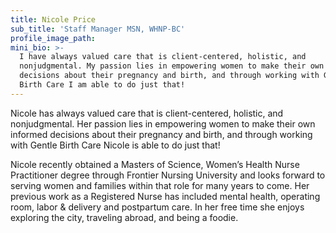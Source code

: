 ```yaml
---
title: Nicole Price
sub_title: 'Staff Manager MSN, WHNP-BC'
profile_image_path:
mini_bio: >-
  I have always valued care that is client-centered, holistic, and
  nonjudgmental. My passion lies in empowering women to make their own informed
  decisions about their pregnancy and birth, and through working with Gentle
  Birth Care I am able to do just that!
---
```


Nicole has always valued care that is client-centered, holistic, and nonjudgmental. Her passion lies in empowering women to make their own informed decisions about their pregnancy and birth, and through working with Gentle Birth Care Nicole is able to do just that!

Nicole recently obtained a Masters of Science, Women’s Health Nurse Practitioner degree through Frontier Nursing University and looks forward to serving women and families within that role for many years to come. Her previous work as a Registered Nurse has included mental health, operating room, labor & delivery and postpartum care. In her free time she enjoys exploring the city, traveling abroad, and being a foodie.&nbsp;